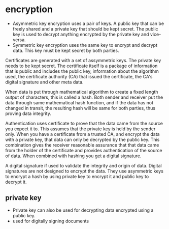 # encryption

* Asymmetric key encryption uses a pair of keys. A public key that can be freely shared and a private key that should be kept secret. The public key is used to decrypt anything encrypted by the private key and vice-versa.
* Symmetric key encryption uses the same key to encrypt and decrypt data. This key must be kept secret by both parties.

Certificates are generated with a set of assymmetric keys. The private key needs to be kept secret. The certificate itself is a package of information that is public and includes the public key, information about the algorithm used, the certificate authority (CA) that issued the certificate, the CA's digital signature and other meta data.

When data is put through mathematical algorithm to create a fixed length output of characters, this is called a hash. Both sender and receiver put the data through same mathematical hash function, and if the data has not changed in transit, the resulting hash will be same for both parties, thus proving data integrity.

Authentication uses certificate to prove that the data came from the source you expect it to. This assumes that the private key is held by the sender only. When you have a certificate from a trusted CA, and encrypt the data with a private key, that data can only be decrypted by the public key. This combination gives the receiver reasonable assurance that that data came from the holder of the certificate and provides authentication of the source of data. When combined with hashing you get a digital signature.

A digital signature if used to validate the integrity and origin of data. Digital signatures are not designed to encrypt the data. They use asymmetric keys to encrypt a hash by using private key to encrypt it and public key to decrypt it.

## private key
- Private key can also be used for decrypting data encrypted using a public key.
- used for digitally signing documents


